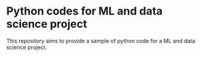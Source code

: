 # Python codes for ML and data science project
 This repository aims to provide a sample of python code for a ML and data science project.
